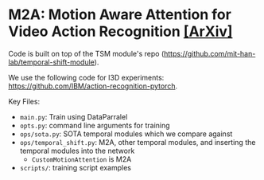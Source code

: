 # M2A: Motion Aware Attention for Video Action Recognition [[ArXiv]](https://arxiv.org/abs/2111.09976)

Code is built on top of the TSM module's repo (https://github.com/mit-han-lab/temporal-shift-module). 

We use the following code for I3D experiments: https://github.com/IBM/action-recognition-pytorch.

Key Files: 
- `main.py`: Train using DataParralel
- `opts.py`: command line arguments for training 
- `ops/sota.py`: SOTA temporal modules which we compare against 
- `ops/temporal_shift.py`: M2A, other temporal modules, and inserting the temporal modules into the network 
  - `CustomMotionAttention` is M2A
- `scripts/`: training script examples 


